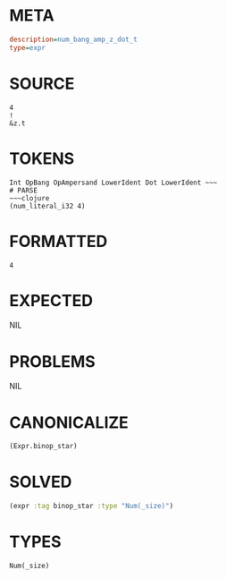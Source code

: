 # META
~~~ini
description=num_bang_amp_z_dot_t
type=expr
~~~
# SOURCE
~~~roc
4
!
&z.t
~~~
# TOKENS
~~~text
Int OpBang OpAmpersand LowerIdent Dot LowerIdent ~~~
# PARSE
~~~clojure
(num_literal_i32 4)
~~~
# FORMATTED
~~~roc
4
~~~
# EXPECTED
NIL
# PROBLEMS
NIL
# CANONICALIZE
~~~clojure
(Expr.binop_star)
~~~
# SOLVED
~~~clojure
(expr :tag binop_star :type "Num(_size)")
~~~
# TYPES
~~~roc
Num(_size)
~~~
